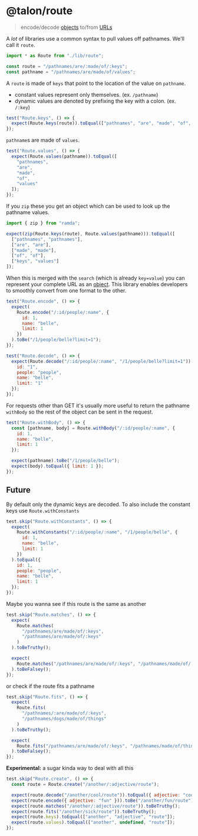 # @talon/route

> encode/decode [objects](https://developer.mozilla.org/en-US/docs/Web/JavaScript/Reference/Global_Objects/Object) to/from [URLs](https://developer.mozilla.org/en-US/docs/Web/API/URL)

A _lot_ of libraries use a common syntax to pull values off pathnames. We'll call it `route`.

```js
import * as Route from "./lib/route";

const route = "/pathnames/are/:made/of/:keys";
const pathname = "/pathnames/are/made/of/values";
```

A `route` is made of `keys` that point to the location of the value on `pathname`.

- constant values represent only themselves. (ex. `/pathname`)
- dynamic values are denoted by prefixing the key with a colon. (ex. `/:key`)

```js
test("Route.keys", () => {
  expect(Route.keys(route)).toEqual(["pathnames", "are", "made", "of", "keys"]);
});
```

`pathname`s are made of `values`.

```js
test("Route.values", () => {
  expect(Route.values(pathname)).toEqual([
    "pathnames",
    "are",
    "made",
    "of",
    "values"
  ]);
});
```

If you `zip` these you get an object which can be used to look up the pathname values.

```js
import { zip } from "ramda";

expect(zip(Route.keys(route), Route.values(pathname))).toEqual([
  ["pathnames", "pathnames"],
  ["are", "are"],
  ["made", "made"],
  ["of", "of"],
  ["keys", "values"]
]);
```

When this is merged with the `search` (which is already `key=value`) you can represent your complete URL as an [object](https://developer.mozilla.org/en-US/docs/Web/JavaScript/Reference/Global_Objects/Object).
This library enables developers to smoothly convert from one format to the other.

```js
test("Route.encode", () => {
  expect(
    Route.encode("/:id/people/:name", {
      id: 1,
      name: "belle",
      limit: 1
    })
  ).toBe("/1/people/belle?limit=1");
});
```

```js
test("Route.decode", () => {
  expect(Route.decode("/:id/people/:name", "/1/people/belle?limit=1")).toEqual({
    id: "1",
    people: "people",
    name: "belle",
    limit: "1"
  });
});
```

For requests other than GET it's usually more useful to return the pathname `withBody` so the rest of the object can
be sent in the request.

```js
test("Route.withBody", () => {
  const [pathname, body] = Route.withBody("/:id/people/:name", {
    id: 1,
    name: "belle",
    limit: 1
  });

  expect(pathname).toBe("/1/people/belle");
  expect(body).toEqual({ limit: 1 });
});
```

## Future

By default only the dynamic keys are decoded. To also include the constant keys use `Route.withConstants`

```js
test.skip("Route.withConstants", () => {
  expect(
    Route.withConstants("/:id/people/:name", "/1/people/belle", {
      id: 1,
      name: "belle",
      limit: 1
    })
  ).toEqual({
    id: 1,
    people: "people",
    name: "belle",
    limit: 1
  });
});
```

Maybe you wanna see if this route is the same as another

```js
test.skip("Route.matches", () => {
  expect(
    Route.matches(
      "/pathnames/are/made/of/:keys",
      "/pathnames/are/made/of/:keys"
    )
  ).toBeTruthy();

  expect(
    Route.matches("/pathnames/are/made/of/:keys", "/pathnames/made/of/:keys")
  ).toBeFalsey();
});
```

or check if the route fits a pathname

```js
test.skip("Route.fits", () => {
  expect(
    Route.fits(
      "/pathnames/:are/made/of/:keys",
      "/pathnames/dogs/made/of/things"
    )
  ).toBeTruthy();

  expect(
    Route.fits("/pathnames/are/made/of/:keys", "/pathnames/made/of/things")
  ).toBeFalsey();
});
```

**Experimental:** a sugar kinda way to deal with all this

```js
test.skip("Route.create", () => {
  const route = Route.create("/another/:adjective/route");

  expect(route.decode("/another/cool/route")).toEqual({ adjective: "cool" });
  expect(route.encode({ adjective: "fun" })).toBe("/another/fun/route");
  expect(route.matches("/another/:adjective/route")).toBeTruthy();
  expect(route.fits("/another/sick/route")).toBeTruthy();
  expect(route.keys).toEqual(["another", "adjective", "route"]);
  expect(route.values).toEqual(["another", undefined, "route"]);
});
```
